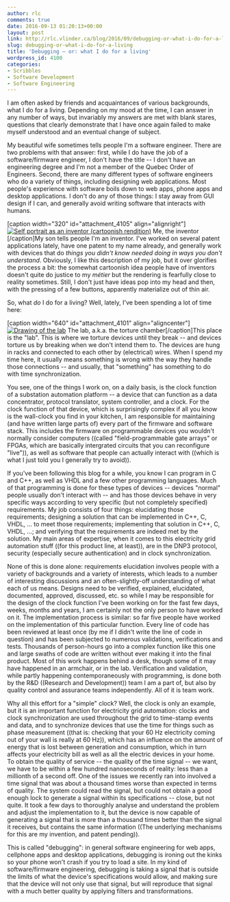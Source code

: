 ```yaml
---
author: rlc
comments: true
date: 2016-09-13 01:20:13+00:00
layout: post
link: http://rlc.vlinder.ca/blog/2016/09/debugging-or-what-i-do-for-a-living/
slug: debugging-or-what-i-do-for-a-living
title: 'Debugging — or: what I do for a living'
wordpress_id: 4100
categories:
- Scribbles
- Software Development
- Software Engineering
---
```


I am often asked by friends and acquaintances of various backgrounds, what I do for a living. Depending on my mood at the time, I can answer in any number of ways, but invariably my answers are met with blank stares, questions that clearly demonstrate that I have once again failed to make myself understood and an eventual change of subject.
<!--more-->
My beautiful wife sometimes tells people I'm a software engineer. There are two problems with that answer: first, while I do have the job of a software/firmware engineer, I don't have the title -- I don't have an engineering degree and I'm not a member of the Quebec Order of Engineers. Second, there are many different types of software engineers who do a variety of things, including designing web applications. Most people's experience with software boils down to web apps, phone apps and desktop applications. I don't do any of those things: I stay away from GUI design if I can, and generally avoid writing software that interacts with humans.

[caption width="320" id="attachment_4105" align="alignright"][![Self portrait as an inventor (cartoonish rendition)](http://rlc.vlinder.ca/wp-content/uploads/2016/09/image-1-778x1024.jpeg)](http://rlc.vlinder.ca/wp-content/uploads/2016/09/image-1.jpeg) Me, the inventor [/caption]My son tells people I'm an inventor. I've worked on several patent applications lately, have one patent to my name already, and generally work with devices that do _things you didn't know needed doing in ways you don't understand_. Obviously, I like this description of my job, but it over glorifies the process a bit: the somewhat cartoonish idea people have of inventors doesn't quite do justice to my _métier_ but the rendering is fearfully close to reality sometimes. Still, I don't just have ideas pop into my head and then, with the pressing of a few buttons, apparently materialize out of thin air.

So, what _do_ I do for a living? Well, lately, I've been spending a lot of time here:

[caption width="640" id="attachment_4101" align="aligncenter"][![Drawing of the lab](http://rlc.vlinder.ca/wp-content/uploads/2016/09/image-1024x840.jpeg)](http://rlc.vlinder.ca/wp-content/uploads/2016/09/image.jpeg) The lab, a.k.a. the torture chamber[/caption]This place is the "lab". This is where we torture devices until they break -- and devices torture us by breaking when we don't intend them to. The devices are hung in racks and connected to each other by (electrical) wires. When I spend my time here, it usually means something is wrong with the way they handle those connections -- and usually, that "something" has something to do with time synchronization.

You see, one of the things I work on, on a daily basis, is the clock function of a substation automation platform -- a device that can function as a data concentrator, protocol translator, system controller, and a clock. For the clock function of that device, which is surprisingly complex if all you know is the wall-clock you find in your kitchen, I am responsible for maintaining (and have written large parts of) every part of the firmware and software stack. This includes the firmware on programmable devices you wouldn't normally consider computers ((called "field-programmable gate arrays" or FPGAs, which are basically intergrated circuits that you can reconfigure "live")), as well as software that people can actually interact with ((which is what I just told you I generally try to avoid)).

If you've been following this blog for a while, you know I can program in C and C++, as well as VHDL and a few other programming languages. Much of that programming is done for these types of devices -- devices "normal" people usually don't interact with -- and has those devices behave in very specific ways according to very specific (but not completely specified) requirements. My job consists of four things: elucidating those requirements; designing a solution that can be implemented in C++, C, VHDL, ... to meet those requirements; implementing that solution in C++, C, VHDL, ...; and verifying that the requirements are indeed met by the solution. My main areas of expertise, when it comes to this electricity grid automation stuff ((for this product line, at least)), are in the DNP3 protocol, security (especially secure authentication) and in clock synchronization.

None of this is done alone: requirements elucidation involves people with a variety of backgrounds and a variety of interests, which leads to a number of interesting discussions and an often-slightly-off understanding of what each of us means. Designs need to be verified, explained, elucidated, documented, approved, discussed, etc. so while I may be responsible for the design of the clock function I've been working on for the fast few days, weeks, months and years, I am certainly not the only person to have worked on it. The implementation process is similar: so far five people have worked on the implementation of this particular function. Every line of code has been reviewed at least once (by me if I didn't write the line of code in question) and has been subjected to numerous validations, verifications and tests. Thousands of person-hours go into a complex function like this one and large swaths of code are written without ever making it into the final product. Most of this work happens behind a desk, though some of it may have happened in an armchair, or in the lab. Verification and validation, while partly happening contemporaneously with programming, is done both by the R&D ((Research and Development)) team I am a part of, but also by quality control and assurance teams independently. All of it is team work.

Why all this effort for a "simple" clock? Well, the clock is only an example, but it is an important function for electricity grid automation: clocks and clock synchronization are used throughout the grid to time-stamp events and data, and to synchronize devices that use the time for things such as phase measurement ((that is: checking that your 60 Hz electricity coming out of your wall is really at 60 Hz)), which has an influence on the amount of energy that is lost between generation and consumption, which in turn affects your electricity bill as well as all the electric devices in your home. To obtain the quality of service -- the quality of the time signal -- we want, we have to be within a few hundred nanoseconds of reality: less than a millionth of a second off. One of the issues we recently ran into involved a time signal that was about a thousand times worse than expected in terms of quality. The system could read the signal, but could not obtain a good enough lock to generate a signal within its specifications -- close, but not quite. It took a few days to thoroughly analyse and understand the problem and adjust the implementation to it, but the device is now capable of generating a signal that is more than a thousand times better than the signal it receives, but contains the same information ((The underlying mechanisms for this are my invention, and patent pending)).

This is called "debugging": in general software engineering for web apps, cellphone apps and desktop applications, debugging is ironing out the kinks so your phone won't crash if you try to load a site. In my kind of software/firmware engineering, debugging is taking a signal that is outside the limits of what the device's specifications would allow, and making sure that the device will not only use that signal, but will reproduce that signal with a much better quality by applying filters and transformations.
